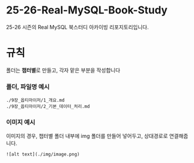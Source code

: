 # 25-26-Real-MySQL-Book-Study
25-26 시즌의 Real MySQL 북스터디 아카이빙 리포지토리입니다.

# 규칙

폴더는 **챕터별**로 만들고, 각자 맡은 부분을 작성합니다

### 폴더, 파일명 예시


```
./9장_옵티마이저/1_개요.md
./9장_옵티마이저/2_기본_데이터_처리.md
```

### 이미지 예시
이미지의 경우, 챕터별 폴더 내부에 img 폴더를 만들어 넣어두고, 상대경로로 연결해줍니다.

```
![alt text](./img/image.png)
```